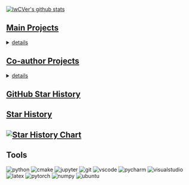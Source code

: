 <!-- 
Here is lwCVer <a href="https://lwCVer.github.io/"> Personal Information </a>
-->

<p>
<a href="https://github.com/lwCVer"><img align="center" src="https://github-readme-stats.vercel.app/api?username=lwCVer&show_icons=true&include_all_commits=true&theme=buefy&hide_border=true" alt="lwCVer's github stats" />
</p>
  

## Main Projects
<details>
  <summary>
  <font>details</font>
  </summary>

| Name | Pub. | Year | Link | Code | Description |
|:-------|:-------:|-------:|:-------:|:-------:|:-------:|
| LWGANet  |  arXiv  |  2025 | [paper](https://arxiv.org/abs/2501.10040) | [code](https://github.com/lwCVer/LWGANet) | A universal backbone network for RS visual tasks|
| DecoupleNet  |  TGRS  |  2024 | [paper](https://ieeexplore.ieee.org/document/10685518) | [code](https://github.com/lwCVer/DecoupleNet) | A universal backbone network for RS visual tasks| 
| RFD  |  TGRS  |  2023 | [paper](https://ieeexplore.ieee.org/document/10142024) | [code](https://github.com/lwCVer/RFD) | A universal downsampling module for RS visual tasks| 
</details>

## Co-author Projects
<details>
  <summary>
  <font>details</font>
  </summary>

| Name | Pub. | Year | Link | Code | Description |
|:-------|:-------:|-------:|:-------:|:-------:|:-------:|
| ASGCN  |  TGRS  |  2024 | [paper](https://ieeexplore.ieee.org/document/10574888) | None | RS change detection| 

</details>



## GitHub Star History

## Star History

[![Star History Chart](https://api.star-history.com/svg?repos=lwCVer/LWGANet,lwCVer/DecoupleNet,lwCVer/RFD&type=Date)](https://star-history.com/#lwCVer/LWGANet&lwCVer/DecoupleNet&lwCVer/RFD&Date)
---

## Tools
<p align="left">
  <img alt="python" src="https://img.shields.io/badge/Python-3776AB?style=flat-square&logo=python&logoColor=white" >
  <img alt="cmake" src="https://img.shields.io/badge/CMake-064F8C?style=flat-square&logo=cmake&logoColor=white" >
  <img alt="jupyter" src="https://img.shields.io/badge/Jupyter-F37626.svg?&style=flat-square&logo=Jupyter&logoColor=white" >
  <img alt="git" src="https://img.shields.io/badge/Git-F05032?style=flat-square&logo=git&logoColor=white" >
  <img alt="vscode" src="https://img.shields.io/badge/vscode-0078D4?style=flat-square&logo=visual%20studio%20code&logoColor=white" >
  <img alt="pycharm" src="https://img.shields.io/badge/pycharm-0078D4?style=flat-square&logo=pycharm&logoColor=white" >
  <img alt="visualstudio" src="https://img.shields.io/badge/visualstudio-0078D4?style=flat-square&logo=visualstudio&logoColor=white" >
  <img alt="latex" src="https://img.shields.io/badge/LaTeX-47A141?style=flat-square&logo=LaTeX&logoColor=white" >
  <img alt="pytorch" src="https://img.shields.io/badge/PyTorch-EE4C2C?style=flat-square&logo=PyTorch&logoColor=white" >
  <img alt="numpy" src="https://img.shields.io/badge/Numpy-777BB4?style=flat-square&logo=numpy&logoColor=white" >
  <img alt="ubuntu" src="https://img.shields.io/badge/Ubuntu-E95420?style=flat-square&logo=ubuntu&logoColor=white" >
</p>
